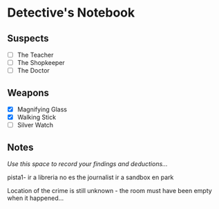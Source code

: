 # Detective's Notebook

## Suspects
- [ ] The Teacher
- [ ] The Shopkeeper
- [ ] The Doctor

## Weapons
- [x] Magnifying Glass
- [x] Walking Stick
- [ ] Silver Watch

## Notes
*Use this space to record your findings and deductions...*

pista1- ir a libreria
no es the journalist
ir a sandbox en park



Location of the crime is still unknown - the room must have been empty when it happened...
